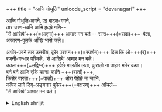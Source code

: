 +++
title = "आजि गोधूलि"
unicode_script = "devanagari"
+++

<div class="videoEmbed"  src="https://www.youtube.com/watch?v=AxqGgmu9JQE" caption=""></div>

आजि गोधूलि-लगने, एइ बादल-गगने,  
तार चरण-ध्बनि आमि हृदय़े गणि--  
'से आसिबे'+++(=आएगा)+++ आमार मन बले -- सारा+++(=सदा)+++-बेला,  
अकारण-पुलके आँखि भासे जले॥  

अधीर-पबने तार उत्तरीय़, दूरेर परशन+++(=स्पर्शन)+++ दिल कि ओ+++(र)+++  
रजनी-गन्धार परिमले, 'से आसिबे' आमार मन बले।  
उतला+++(=उद्विग्न)+++ हय़ेछे मालतीर लता, फुरालो ना ताहार मनेर कथा।  
बने बने आजि एकि काना-कानि +++(वार्ता)+++,  
किसेर बारता+++(=वार्ता)+++ ओरा पेय़ेछे ना जानि,  
काँपन लागे दिग्-अङ्गनार बुकेर+++(=वक्षस्य)+++ आँचले--  
'से आसिबे' आमार मन बले॥

<details><summary>English shrIjit</summary>

Today at this hour of the dusk, beneath these overcast skies   
I count in my heart the steps of His feet –  
“He will come”, so says my mind throughout the day,  
And these eyes well up in causeless joy.  

This sash of His, fluttering in the restless wind;  
Is this His touch offered from but a distance?  
“He will come”, so says my mind,   
Down a whiff of air fragrant with Rajanigandhā[i].  
Anxious are these vines of Mālatī[ii],  
Her heart’s content she hasn’t exhausted.  
What’s this whispering ‘cross the forests today –  
I know not what message have they,  
The ānchal quivers o’er the breasts of the Diganganā[iii] –    
“He will come”, so says my mind. 
</details>

